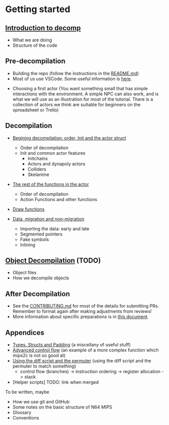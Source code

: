 # Getting started

## [Introduction to decomp](introduction.md)
- What we are doing
- Structure of the code

## Pre-decompilation
- Building the repo (follow the instructions in the [README.md](../../README.md))
- Most of us use VSCode. Some useful information is [here](vscode.md). 
<!-- Feel free to document Emacs/Vi/Sublime/whatever if you're familiar with them -->
- Choosing a first actor (You want something small that has simple interactions with the environment. A simple NPC can also work, and is what we will use as an illustration for most of the tutorial. There is a collection of actors we think are suitable for beginners on the spreadsheet or Trello)

## Decompilation

- [Begining decompilation: order, Init and the actor struct](beginning_decomp.md)
	- Order of decompilation
	- Init and common actor features
		- Initchains
		- Actors and dynapoly actors
		- Colliders
		- Skelanime

- [The rest of the functions in the actor](other_functions.md)
    - Order of decompilation
    - Action Functions and other functions

- [Draw functions](draw_functions.md)

- [Data, migration and non-migration](data.md)
	- Importing the data: early and late
	- Segmented pointers
	- Fake symbols
	- Inlining

## [Object Decompilation](object_decomp.md) (TODO)
- Object files
- How we decompile objects

## After Decompilation

- See the [CONTRIBUTING.md](../../CONTRIBUTING.md) for most of the details for submitting PRs. Remember to format again after making adjustments from reviews!
- More information about specific preparations is in [this document](merging.md).

## Appendices
- [Types, Structs and Padding](types_structs_padding.md) (a miscellany of useful stuff)
- [Advanced control flow](advanced_control_flow.md) (an example of a more complex function which mips2c is not so good at)
- [Using the diff script and the permuter](diff_and_permuter.md) (using the diff script and the permuter to match something)
	- control flow (branches) -> instruction ordering -> register allocation -> stack
- [Helper scripts] TODO: link when merged

To be written, maybe

- How we use git and GitHub
- Some notes on the basic structure of N64 MIPS
- Glossary
- Conventions
